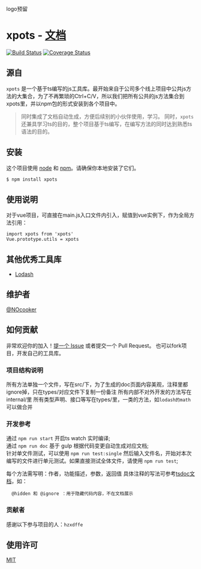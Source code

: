 logo预留

xpots - [文档](https://nocooker.github.io/xpots/globals.html)
=========================
[![Build Status](https://www.travis-ci.org/NOcooker/xpots.svg?branch=master)](https://www.travis-ci.org/NOcooker/xpots) [![Coverage Status](https://coveralls.io/repos/github/NOcooker/xpots/badge.svg?branch=master)](https://coveralls.io/github/NOcooker/xpots?branch=master)

## 源自

`xpots` 是一个基于ts编写的js工具库。最开始来自于公司多个线上项目中公共js方法的大集合，为了不再繁琐的Ctrl+C/V，所以我们把所有公共的js方法集合到xpots里，并以npm包的形式安装到各个项目中。
> 同时集成了文档自动生成，方便后续别的小伙伴使用，学习。
> 同时，`xpots`还兼具学习ts的目的，整个项目基于ts编写，在编写方法的同时达到熟悉ts语法的目的。

## 安装

这个项目使用 [node](http://nodejs.org) 和 [npm](https://npmjs.com)。请确保你本地安装了它们。

```sh
$ npm install xpots
```

## 使用说明

对于vue项目，可直接在main.js入口文件内引入，赋值到vue实例下，作为全局方法引用：
```
import xpots from 'xpots'
Vue.prototype.utils = xpots
```

## 其他优秀工具库

- [Lodash](https://github.com/lodash/lodash)

## 维护者

[@NOcooker](https://github.com/NOcooker)

## 如何贡献

非常欢迎你的加入！[提一个 Issue](https://github.com/NOcooker/xpots/issues/new) 或者提交一个 Pull Request。
也可以fork项目，开发自己的工具库。

### 项目结构说明
所有方法单独一个文件，写在src/下，为了生成的doc页面内容美观，注释里都ignore掉，只在types/对应文件下复制一份备注
所有内部不对外开发的方法写在internal/里
所有类型声明、接口等写在types/里，一类的方法，如`lodash的math` 可以做合并

### 开发参考
通过 `npm run start` 开启ts watch 实时编译;  
通过 `npm run doc` 基于 gulp 根据代码变更自动生成对应文档;  
针对单文件测试，可以使用 `npm run test:single` 然后输入文件名，开始对本次编写的文件进行单元测试。如果直接测试全体文件，请使用 `npm run test`;  

每个方法需写明：作者，功能描述，参数，返回值
具体注释的写法可参考[tsdoc文档](https://typedoc.org/guides/doccomments/)，如：
```
  @hidden 和 @ignore ：用于隐藏代码内容，不在文档展示
```

### 贡献者

感谢以下参与项目的人：`hzxdffe`


## 使用许可

[MIT](LICENSE)
